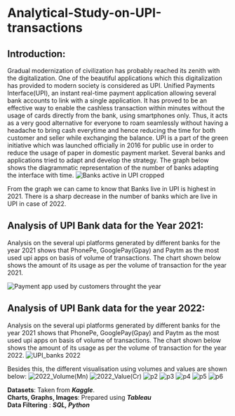 # Analytical-Study-on-UPI-transactions

## Introduction:
   
Gradual modernization of civilization has probably reached its zenith with the digitalization. One of the beautiful applications which this digitalization has provided to modern society is considered as UPI. Unified Payments Interface(UPI), an instant real-time payment application allowing several bank accounts to link with a single application. It has proved to be an effective way to enable the cashless transaction within minutes without the usage of cards directly from the bank, using smartphones only. Thus, it acts as a very good alternative for everyone to roam seamlessly without having a headache to bring cash everytime and hence reducing the time for both customer and seller while exchanging the balance.
UPI is a part of  the green initiative which was launched officially in 2016 for public use in order to reduce the usage of paper in domestic payment market. Several banks and applications tried to adapt and develop the strategy. The graph below shows the diagrammatic representation of the number of banks adapting the interface with time. 
![Banks active in UPI cropped](https://user-images.githubusercontent.com/56685268/182098099-f9a680e6-3c34-4aee-a083-07d5e1009775.png)

From the graph we can came to know that Banks live in UPI is highest in 2021. There is a sharp decrease in the number of banks which are live in UPI in case of 2022.

## Analysis of UPI Bank data for the Year 2021:

Analysis on the several upi platforms generated by different banks for the year 2021 shows that PhonePe, GooglePay(Gpay) and Paytm as the most used upi apps on basis of volume of transactions. The chart shown below shows the amount of its usage as per the volume of transaction for the year 2021.

![Payment app used by customers throught the year](https://user-images.githubusercontent.com/56685268/182099057-527a40eb-4210-478a-b433-d3c99cbf20b4.png)



## Analysis of UPI Bank data for the year 2022:

Analysis on the several upi platforms generated by different banks for the year 2021 shows that PhonePe, GooglePay(Gpay) and Paytm as the most used upi apps on basis of volume of transactions. The chart shown below shows the amount of its usage as per the volume of transaction for the year 2022.
![UPI_banks 2022](https://user-images.githubusercontent.com/56685268/182141185-5300c7f4-00f9-40f7-92f6-3776e7c47cb0.png)

Besides this, the different visualisation using volumes and values are shown  below:
![2022_Volume(Mn)](https://user-images.githubusercontent.com/56685268/182143487-3ee1ca3d-ddf7-4842-8345-83e52de992e0.png) ![2022_Value(Cr)](https://user-images.githubusercontent.com/56685268/182143545-fc5447b4-8167-4b58-a628-09db79f4a9fb.png)
![p2](https://user-images.githubusercontent.com/56685268/182143901-1ece54b7-dc13-4aa0-bd70-bc639287cbf7.jpg)
![p3](https://user-images.githubusercontent.com/56685268/182144038-866bd223-75a6-4ceb-9627-92775dcbe277.jpg)
![p4](https://user-images.githubusercontent.com/56685268/182144114-20e754db-360e-4c87-8e51-e50863d8dc32.jpg)
![p5](https://user-images.githubusercontent.com/56685268/182144157-674d0ba6-5d2a-44ec-8897-3d01d5a70750.jpg)
![p6](https://user-images.githubusercontent.com/56685268/182144200-5b6919ab-b6be-41c4-812d-d5780b55bcac.jpg)




**Datasets**: Taken from **_Kaggle_**.                                                                                                                                   
**Charts, Graphs, Images**: Prepared using **_Tableau_**                                                                                                                 
**Data Filtering** : **_SQL, Python_**



